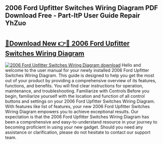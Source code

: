 ## 2006 Ford Upfitter Switches Wiring Diagram PDF Download Free - Part-ItP User Guide Repair YhZuo

# <h2><a href="http://dfseuab.blite.top/?on=2006+Ford+Upfitter+Switches+Wiring+Diagram">🔗Download New 👉🔴 2006 Ford Upfitter Switches Wiring Diagram</a></h2>

[![2006 Ford Upfitter Switches Wiring Diagram download](https://i.imgur.com/lujVjoI.png)](http://dfseuab.blite.top/?on=2006+Ford+Upfitter+Switches+Wiring+Diagram)
Hello and welcome to the user manual for your newly installed 2006 Ford Upfitter Switches Wiring Diagram. This guide is designed to help you get the most out of your product by providing a comprehensive overview of its features, functions, and benefits. You will find clear instructions for operation, maintenance, and troubleshooting. Familiarize with Controls Before you begin, familiarize yourself with the location and function of all control buttons and settings on your 2006 Ford Upfitter Switches Wiring Diagram. With features like list of features, your new 2006 Ford Upfitter Switches Wiring Diagram empowers you to achieve exceptional results. Our expectation is that the 2006 Ford Upfitter Switches Wiring Diagram has been a comprehensive and easy-to-understand resource in your journey to becoming proficient in using your new gadget. Should you need any assistance or clarification, please do not hesitate to contact our support team.

